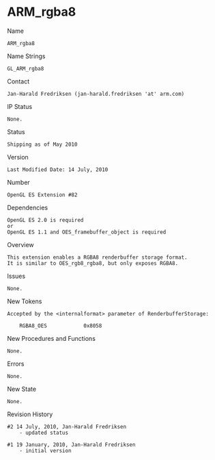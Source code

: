 # ARM_rgba8

Name

    ARM_rgba8

Name Strings

    GL_ARM_rgba8

Contact

    Jan-Harald Fredriksen (jan-harald.fredriksen 'at' arm.com)

IP Status

    None.

Status

    Shipping as of May 2010
    
Version

    Last Modified Date: 14 July, 2010

Number

    OpenGL ES Extension #82

Dependencies

    OpenGL ES 2.0 is required
    or
    OpenGL ES 1.1 and OES_framebuffer_object is required

Overview

    This extension enables a RGBA8 renderbuffer storage format.
    It is similar to OES_rgb8_rgba8, but only exposes RGBA8.

Issues

    None.

New Tokens

    Accepted by the <internalformat> parameter of RenderbufferStorage:

        RGBA8_OES            0x8058

New Procedures and Functions

    None.

Errors

    None.

New State

    None.

Revision History

    #2 14 July, 2010, Jan-Harald Fredriksen
        - updated status

    #1 19 January, 2010, Jan-Harald Fredriksen
        - initial version
